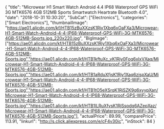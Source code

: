 {
	"title": "Microwear H1 Smart Watch Android 4.4 IP68 Waterproof GPS WiFi 3G MTK6576 4GB 512MB Sports Smartwatch Heartrate Bluetooth 4.0",
	"date": "2018-10-31 10:30:20",
	"SubCat": ["Electronics"],
	"categories": ["Smart Electronics"],
	"thumbnailImage": "https://ae01.alicdn.com/kf/HTB15zBuXXzsK1Rjy1Xbq6xOaFXa3/Microwear-H1-Smart-Watch-Android-4-4-IP68-Waterproof-GPS-WiFi-3G-MTK6576-4GB-512MB-Sports.jpg_220x220.jpg",
	"BigImage": ["https://ae01.alicdn.com/kf/HTB15zBuXXzsK1Rjy1Xbq6xOaFXa3/Microwear-H1-Smart-Watch-Android-4-4-IP68-Waterproof-GPS-WiFi-3G-MTK6576-4GB-512MB-Sports.jpg","https://ae01.alicdn.com/kf/HTB1kftuXc_vK1Rjy0Foq6xIxVXaq/Microwear-H1-Smart-Watch-Android-4-4-IP68-Waterproof-GPS-WiFi-3G-MTK6576-4GB-512MB-Sports.jpg","https://ae01.alicdn.com/kf/HTB1aRduXfjsK1Rjy1Xaq6zispXaU/Microwear-H1-Smart-Watch-Android-4-4-IP68-Waterproof-GPS-WiFi-3G-MTK6576-4GB-512MB-Sports.jpg","https://ae01.alicdn.com/kf/HTB1tO5eXSrqK1RjSZK9q6xyypXan/Microwear-H1-Smart-Watch-Android-4-4-IP68-Waterproof-GPS-WiFi-3G-MTK6576-4GB-512MB-Sports.jpg","https://ae01.alicdn.com/kf/HTB1lLRuXfvsK1RjSspdq6AZepXaz/Microwear-H1-Smart-Watch-Android-4-4-IP68-Waterproof-GPS-WiFi-3G-MTK6576-4GB-512MB-Sports.jpg"],
	"actualPrice": 89.99,
	"comparePrice": 113.91,
	"linkurl": "http://s.click.aliexpress.com/e/cF4v30ic",
	"inStock": 84
}
